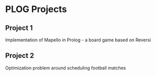 # PLOG Projects

## Project 1

Implementation of Mapello in Prolog - a board game based on Reversi

## Project 2

Optimization problem around scheduling football matches